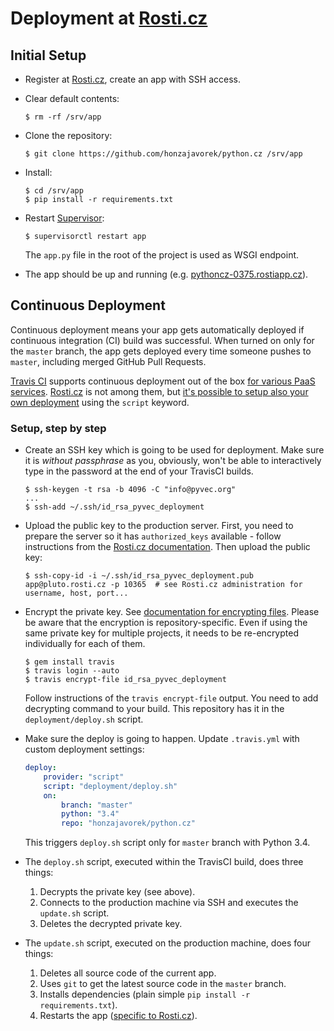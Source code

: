 
# Deployment at [Rosti.cz](https://rosti.cz/)

## Initial Setup

-   Register at [Rosti.cz](https://rosti.cz/), create an app with SSH access.
-   Clear default contents:

    ```
    $ rm -rf /srv/app
    ```

-   Clone the repository:

    ```
    $ git clone https://github.com/honzajavorek/python.cz /srv/app
    ```

-   Install:

    ```
    $ cd /srv/app
    $ pip install -r requirements.txt
    ```

-   Restart [Supervisor](http://supervisord.org/):

    ```
    $ supervisorctl restart app
    ```

    The `app.py` file in the root of the project is used as WSGI endpoint.

-   The app should be up and running (e.g. [pythoncz-0375.rostiapp.cz](http://pythoncz-0375.rostiapp.cz/)).

## Continuous Deployment

Continuous deployment means your app gets automatically deployed if continuous integration (CI) build was successful. When turned on only for the `master` branch, the app gets deployed every time someone pushes to `master`, including merged GitHub Pull Requests.

[Travis CI](http://travis-ci.org/) supports continuous deployment out of the box [for various PaaS services](http://docs.travis-ci.com/user/deployment/). [Rosti.cz](https://rosti.cz/) is not among them, but [it's possible to setup also your own deployment](http://docs.travis-ci.com/user/deployment/script/) using the `script` keyword.

### Setup, step by step

-   Create an SSH key which is going to be used for deployment. Make sure it is *without passphrase* as you, obviously, won't be able to interactively type in the password at the end of your TravisCI builds.

    ```
    $ ssh-keygen -t rsa -b 4096 -C "info@pyvec.org"
    ...
    $ ssh-add ~/.ssh/id_rsa_pyvec_deployment
    ```

-   Upload the public key to the production server. First, you need to prepare the server so it has `authorized_keys` available - follow instructions from the [Rosti.cz documentation](https://docs.rosti.cz/base/#ssh). Then upload the public key:

    ```
    $ ssh-copy-id -i ~/.ssh/id_rsa_pyvec_deployment.pub app@pluto.rosti.cz -p 10365  # see Rosti.cz administration for username, host, port...
    ```

-   Encrypt the private key. See [documentation for encrypting files](http://docs.travis-ci.com/user/encrypting-files/). Please be aware that the encryption is repository-specific. Even if using the same private key for multiple projects, it needs to be re-encrypted individually for each of them.

    ```
    $ gem install travis
    $ travis login --auto
    $ travis encrypt-file id_rsa_pyvec_deployment
    ```

    Follow instructions of the `travis encrypt-file` output. You need to add decrypting command to your build. This repository has it in the `deployment/deploy.sh` script.

-   Make sure the deploy is going to happen. Update `.travis.yml` with custom deployment settings:

    ```yaml
    deploy:
        provider: "script"
        script: "deployment/deploy.sh"
        on:
            branch: "master"
            python: "3.4"
            repo: "honzajavorek/python.cz"
    ```

    This triggers `deploy.sh` script only for `master` branch with Python 3.4.

-   The `deploy.sh` script, executed within the TravisCI build, does three things:

    1.   Decrypts the private key (see above).
    2.   Connects to the production machine via SSH and executes the `update.sh` script.
    3.   Deletes the decrypted private key.

-   The `update.sh` script, executed on the production machine, does four things:

    1.   Deletes all source code of the current app.
    2.   Uses `git` to get the latest source code in the `master` branch.
    3.   Installs dependencies (plain simple `pip install -r requirements.txt`).
    4.   Restarts the app ([specific to Rosti.cz](https://docs.rosti.cz/apps/python/#supervisor)).
